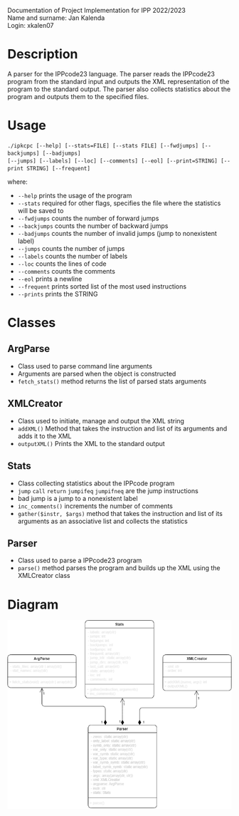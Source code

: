Documentation of Project Implementation for IPP 2022/2023  
Name and surname: Jan Kalenda  
Login: xkalen07  

# Description
A parser for the IPPcode23 language. The parser reads the IPPcode23 program from the standard input and outputs the XML representation of the program to the standard output. The parser also collects statistics about the program and outputs them to the specified files.

# Usage
`./ipkcpc [--help] [--stats=FILE] [--stats FILE] [--fwdjumps] [--backjumps] [--badjumps]`  
`[--jumps] [--labels] [--loc] [--comments] [--eol] [--print=STRING] [--print STRING] [--frequent]`  

where:
- `--help` prints the usage of the program
- `--stats` required for other flags, specifies the file where the statistics will be saved to
- `--fwdjumps` counts the number of forward jumps
- `--backjumps` counts the number of backward jumps
- `--badjumps` counts the number of invalid jumps (jump to nonexistent label)
- `--jumps` counts the number of jumps
- `--labels` counts the number of labels
- `--loc` counts the lines of code
- `--comments` counts the comments
- `--eol` prints a newline
- `--frequent` prints sorted list of the most used instructions
- `--prints` prints the STRING

# Classes
## ArgParse
- Class used to parse command line arguments
- Arguments are parsed when the object is constructed
- `fetch_stats()` method returns the list of parsed stats arguments

## XMLCreator
- Class used to initiate, manage and output the XML string
- `addXML()` Method that takes the instruction and list of its arguments and adds it to the XML
- `outputXML()` Prints the XML to the standard output

## Stats
- Class collecting statistics about the IPPcode program
- `jump` `call` `return` `jumpifeq` `jumpifneq` are the jump instructions
- bad jump is a jump to a nonexistent label
- `inc_comments()` increments the number of comments
- `gather($instr, $args)` method that takes the instruction and list of its arguments as an associative list and collects the statistics

## Parser
- Class used to parse a IPPcode23 program
- `parse()` method parses the program and builds up the XML using the XMLCreator class

# Diagram
![Diagram](IPP1_UML.drawio.png)